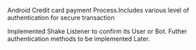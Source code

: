 Android Credit card payment Process.Includes various level of authentication for secure transaction

Implemented Shake Listener to confirm its User or Bot.
Futher authentication methods to be implemented Later.
